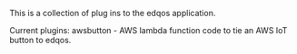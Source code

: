 This is a collection of plug ins to the edqos application.

Current plugins:
awsbutton - AWS lambda function code to tie an AWS IoT button to edqos.